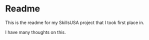 # Readme
This is the readme for my SkillsUSA project that I took first place in.

I have many thoughts on this.
